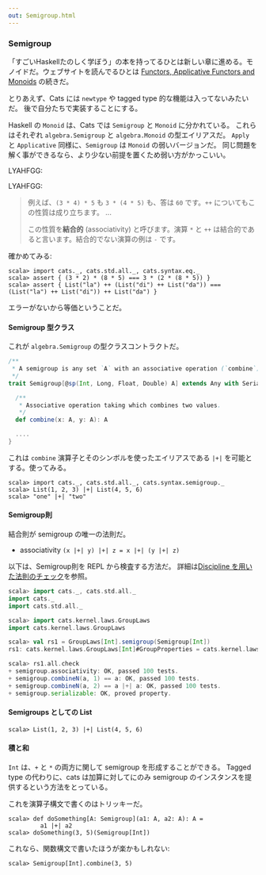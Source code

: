 ```yaml
---
out: Semigroup.html
---
```


  [clwd]: checking-laws-with-discipline.html
  [fafm]: http://learnyouahaskell.com/functors-applicative-functors-and-monoids

### Semigroup

「すごいHaskellたのしく学ぼう」の本を持ってるひとは新しい章に進める。モノイドだ。ウェブサイトを読んでるひとは [Functors, Applicative Functors and Monoids][fafm] の続きだ。

とりあえず、Cats には `newtype` や tagged type 的な機能は入ってないみたいだ。
後で自分たちで実装することにする。

Haskell の `Monoid` は、Cats では `Semigroup` と `Monoid` に分かれている。
これらはそれぞれ `algebra.Semigroup` と `algebra.Monoid` の型エイリアスだ。
`Apply` と `Applicative` 同様に、`Semigroup` は `Monoid` の弱いバージョンだ。
同じ問題を解く事ができるなら、より少ない前提を置くため弱い方がかっこいい。

LYAHFGG:

LYAHFGG:

> 例えば、`(3 * 4) * 5` も `3 * (4 * 5)` も、答は `60` です。`++` についてもこの性質は成り立ちます。
> ...
>
> この性質を**結合的** (associativity) と呼びます。演算 `*` と `++` は結合的であると言います。結合的でない演算の例は `-` です。

確かめてみる:

```console:new
scala> import cats._, cats.std.all._, cats.syntax.eq._
scala> assert { (3 * 2) * (8 * 5) === 3 * (2 * (8 * 5)) }
scala> assert { List("la") ++ (List("di") ++ List("da")) === (List("la") ++ List("di")) ++ List("da") }
```

エラーがないから等価ということだ。

#### Semigroup 型クラス

これが `algebra.Semigroup` の型クラスコントラクトだ。

```scala
/**
 * A semigroup is any set `A` with an associative operation (`combine`).
 */
trait Semigroup[@sp(Int, Long, Float, Double) A] extends Any with Serializable {

  /**
   * Associative operation taking which combines two values.
   */
  def combine(x: A, y: A): A

  ....
}
```

これは `combine` 演算子とそのシンボルを使ったエイリアスである `|+|` を可能とする。使ってみる。

```console
scala> import cats._, cats.std.all._, cats.syntax.semigroup._
scala> List(1, 2, 3) |+| List(4, 5, 6)
scala> "one" |+| "two"
```

#### Semigroup則

結合則が semigroup の唯一の法則だ。

- associativity `(x |+| y) |+| z = x |+| (y |+| z)`

以下は、Semigroup則を REPL から検査する方法だ。
詳細は[Discipline を用いた法則のチェック][clwd]を参照。

```scala
scala> import cats._, cats.std.all._
import cats._
import cats.std.all._

scala> import cats.kernel.laws.GroupLaws
import cats.kernel.laws.GroupLaws

scala> val rs1 = GroupLaws[Int].semigroup(Semigroup[Int])
rs1: cats.kernel.laws.GroupLaws[Int]#GroupProperties = cats.kernel.laws.GroupLaws\$GroupProperties@5a077d1d

scala> rs1.all.check
+ semigroup.associativity: OK, passed 100 tests.
+ semigroup.combineN(a, 1) == a: OK, passed 100 tests.
+ semigroup.combineN(a, 2) == a |+| a: OK, passed 100 tests.
+ semigroup.serializable: OK, proved property.
```

#### Semigroups としての List

```console
scala> List(1, 2, 3) |+| List(4, 5, 6)
```

#### 積と和

`Int` は、`+` と `*` の両方に関して semigroup を形成することができる。
Tagged type の代わりに、cats は加算に対してにのみ
semigroup のインスタンスを提供するという方法をとっている。

これを演算子構文で書くのはトリッキーだ。

```console
scala> def doSomething[A: Semigroup](a1: A, a2: A): A =
         a1 |+| a2
scala> doSomething(3, 5)(Semigroup[Int])
```

これなら、関数構文で書いたほうが楽かもしれない:

```console
scala> Semigroup[Int].combine(3, 5)
```
